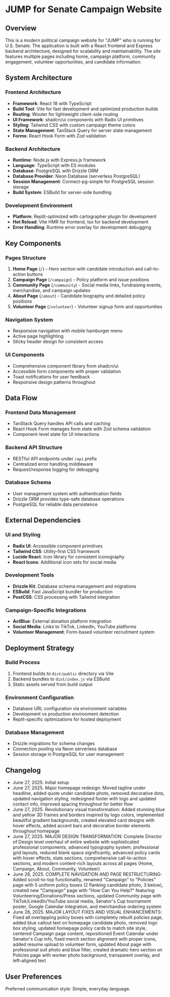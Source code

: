 # JUMP for Senate Campaign Website

## Overview

This is a modern political campaign website for "JUMP" who is running for U.S. Senate. The application is built with a React frontend and Express backend architecture, designed for scalability and maintainability. The site features multiple pages including home, campaign platform, community engagement, volunteer opportunities, and candidate information.

## System Architecture

### Frontend Architecture
- **Framework**: React 18 with TypeScript
- **Build Tool**: Vite for fast development and optimized production builds
- **Routing**: Wouter for lightweight client-side routing
- **UI Framework**: shadcn/ui components with Radix UI primitives
- **Styling**: Tailwind CSS with custom campaign theme colors
- **State Management**: TanStack Query for server state management
- **Forms**: React Hook Form with Zod validation

### Backend Architecture
- **Runtime**: Node.js with Express.js framework
- **Language**: TypeScript with ES modules
- **Database**: PostgreSQL with Drizzle ORM
- **Database Provider**: Neon Database (serverless PostgreSQL)
- **Session Management**: Connect-pg-simple for PostgreSQL session storage
- **Build System**: ESBuild for server-side bundling

### Development Environment
- **Platform**: Replit-optimized with cartographer plugin for development
- **Hot Reload**: Vite HMR for frontend, tsx for backend development
- **Error Handling**: Runtime error overlay for development debugging

## Key Components

### Pages Structure
1. **Home Page** (`/`) - Hero section with candidate introduction and call-to-action buttons
2. **Campaign Page** (`/campaign`) - Policy platform and issue positions
3. **Community Page** (`/community`) - Social media links, fundraising events, merchandise, and campaign updates
4. **About Page** (`/about`) - Candidate biography and detailed policy positions
5. **Volunteer Page** (`/volunteer`) - Volunteer signup form and opportunities

### Navigation System
- Responsive navigation with mobile hamburger menu
- Active page highlighting
- Sticky header design for consistent access

### UI Components
- Comprehensive component library from shadcn/ui
- Accessible form components with proper validation
- Toast notifications for user feedback
- Responsive design patterns throughout

## Data Flow

### Frontend Data Management
- TanStack Query handles API calls and caching
- React Hook Form manages form state with Zod schema validation
- Component-level state for UI interactions

### Backend API Structure
- RESTful API endpoints under `/api` prefix
- Centralized error handling middleware
- Request/response logging for debugging

### Database Schema
- User management system with authentication fields
- Drizzle ORM provides type-safe database operations
- PostgreSQL for reliable data persistence

## External Dependencies

### UI and Styling
- **Radix UI**: Accessible component primitives
- **Tailwind CSS**: Utility-first CSS framework
- **Lucide React**: Icon library for consistent iconography
- **React Icons**: Additional icon sets for social media

### Development Tools
- **Drizzle Kit**: Database schema management and migrations
- **ESBuild**: Fast JavaScript bundler for production
- **PostCSS**: CSS processing with Tailwind integration

### Campaign-Specific Integrations
- **ActBlue**: External donation platform integration
- **Social Media**: Links to TikTok, LinkedIn, YouTube platforms
- **Volunteer Management**: Form-based volunteer recruitment system

## Deployment Strategy

### Build Process
1. Frontend builds to `dist/public` directory via Vite
2. Backend bundles to `dist/index.js` via ESBuild
3. Static assets served from build output

### Environment Configuration
- Database URL configuration via environment variables
- Development vs production environment detection
- Replit-specific optimizations for hosted deployment

### Database Management
- Drizzle migrations for schema changes
- Connection pooling via Neon serverless database
- Session storage in PostgreSQL for user management

## Changelog
- June 27, 2025. Initial setup
- June 27, 2025. Major homepage redesign: Moved tagline under headline, added quote under candidate photo, removed decorative dots, updated navigation styling, redesigned footer with logo and updated contact info, improved spacing throughout for better flow
- June 27, 2025. Revolutionary visual transformation: Added stunning blue and yellow 3D frames and borders inspired by logo colors, implemented beautiful gradient backgrounds, created elevated card designs with hover effects, added accent bars and decorative border elements throughout homepage
- June 27, 2025. MAJOR DESIGN TRANSFORMATION: Complete Director of Design level overhaul of entire website with sophisticated professional components, advanced typography system, professional grid layouts, reduced blank space significantly, advanced policy cards with hover effects, stats sections, comprehensive call-to-action sections, and modern content-rich layouts across all pages (Home, Campaign, About, Community, Volunteer)
- June 28, 2025. COMPLETE NAVIGATION AND PAGE RESTRUCTURING: Added scroll-to-top functionality, renamed "Campaign" to "Policies" page with 5 uniform policy boxes (2 flanking candidate photo, 3 below), created new "Campaign" page with "How Can You Help?" featuring Volunteering/Donations/Press sections, updated Community page with TikTok/LinkedIn/YouTube social media, Senator's Cup tournament poster, Google Calendar integration, and merchandise ordering system
- June 28, 2025. MAJOR LAYOUT FIXES AND VISUAL ENHANCEMENTS: Fixed all overlapping policy boxes with completely rebuilt policies page, added blue callout text on homepage candidate photo, removed logo box styling, updated homepage policy cards to match site style, centered Campaign page content, repositioned Event Calendar under Senator's Cup info, fixed merch section alignment with proper icons, added resume upload to volunteer form, updated About page with professional suit photo and blue filter, created dramatic hero section on Policies page with worker photo background, transparent overlay, and left-aligned text

## User Preferences

Preferred communication style: Simple, everyday language.
